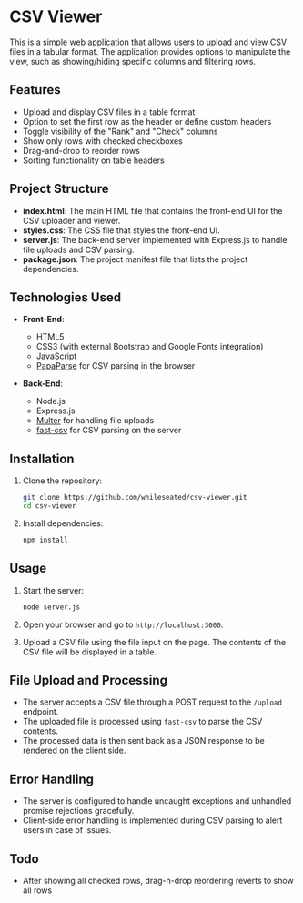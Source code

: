 # CSV Viewer

This is a simple web application that allows users to upload and view CSV files in a tabular format. The application provides options to manipulate the view, such as showing/hiding specific columns and filtering rows.

## Features

- Upload and display CSV files in a table format
- Option to set the first row as the header or define custom headers
- Toggle visibility of the "Rank" and "Check" columns
- Show only rows with checked checkboxes
- Drag-and-drop to reorder rows
- Sorting functionality on table headers

## Project Structure

- **index.html**: The main HTML file that contains the front-end UI for the CSV uploader and viewer.
- **styles.css**: The CSS file that styles the front-end UI.
- **server.js**: The back-end server implemented with Express.js to handle file uploads and CSV parsing.
- **package.json**: The project manifest file that lists the project dependencies.

## Technologies Used

- **Front-End**:
  - HTML5
  - CSS3 (with external Bootstrap and Google Fonts integration)
  - JavaScript
  - [PapaParse](https://www.papaparse.com/) for CSV parsing in the browser

- **Back-End**:
  - Node.js
  - Express.js
  - [Multer](https://www.npmjs.com/package/multer) for handling file uploads
  - [fast-csv](https://c2fo.github.io/fast-csv/) for CSV parsing on the server

## Installation

1. Clone the repository:

   ```bash
   git clone https://github.com/whileseated/csv-viewer.git
   cd csv-viewer
   ```

2. Install dependencies:

   ```bash
   npm install
   ```

## Usage

1. Start the server:

   ```bash
   node server.js
   ```

2. Open your browser and go to `http://localhost:3000`.

3. Upload a CSV file using the file input on the page. The contents of the CSV file will be displayed in a table.

## File Upload and Processing

- The server accepts a CSV file through a POST request to the `/upload` endpoint. 
- The uploaded file is processed using `fast-csv` to parse the CSV contents.
- The processed data is then sent back as a JSON response to be rendered on the client side.

## Error Handling

- The server is configured to handle uncaught exceptions and unhandled promise rejections gracefully.
- Client-side error handling is implemented during CSV parsing to alert users in case of issues.

## Todo

- After showing all checked rows, drag-n-drop reordering reverts to show all rows